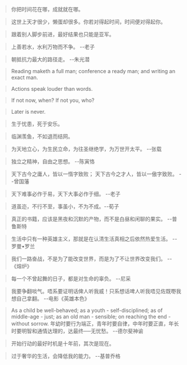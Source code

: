 >你把时间花在哪，成就就在哪。

>这世上天才很少，懒蛋却很多。你若对得起时间，时间便对得起你。

>跟着别人脚步前进，最好结果也只能是亚军。

>上善若水，水利万物而不争。 --老子

>朝抵抗力最大的路径走。 --朱光潜

>Reading maketh a full man; conference a ready man; and writing an exact man.

>Actions speak louder than words.

>If not now, when? If not you, who?

>Later is never.

>生于忧患，死于安乐。

>临渊羡鱼，不如退而结网。

>为天地立心，为生民立命，为往圣继绝学，为万世开太平。 --张载

>独立之精神，自由之思想。 --陈寅恪

>天下古今之庸人，皆以一惰字致败；
>天下古今之才人，皆以一傲字致败。 --曾国藩

>天下难事必作于易，天下大事必作于细。 --老子

>道虽迩，不行不至，事虽小，不为不成。--荀子

>真正的书籍，应该是黑夜和沉默的产物，而不是白昼和闲聊的果实。 --普鲁斯特

>生活中只有一种英雄主义，那就是在认清生活真相之后依然热爱生活。 --罗曼•罗兰

>我们一路奋战，不是为了能改变世界，而是为了不让世界改变我们。 --《熔炉》

>每一个不曾起舞的日子，都是对生命的辜负。 --尼采

>我要争翻啖气。唔系要证明话俾人听我威！只系想话啤人听我唔见佐既嘢我想自己拿翻。 --电影《英雄本色》


>As a child be well-behaved; as a youth - self-disciplined; as of middle-age - just; as an old man - sensible; on reaching the end - without sorrow. 年幼时要行为端正，青年时要自律，中年时要正直，年长时要明智和通情达理的，达最终──无忧愁。 --德尔斐神谕	

>开始行动的最好时机是十年前，其次是现在。

>过于奢华的生活，会降低我的能力。 --基普乔格